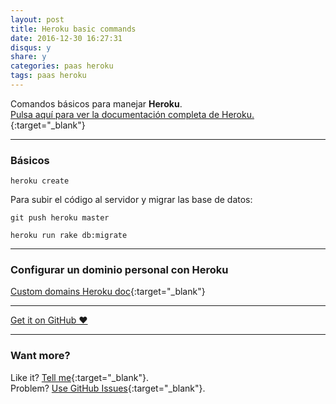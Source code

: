 ```yaml
---
layout: post
title: Heroku basic commands
date: 2016-12-30 16:27:31
disqus: y
share: y
categories: paas heroku
tags: paas heroku
---
```


Comandos básicos para manejar **Heroku**.<br>
[Pulsa aquí para ver la documentación completa de Heroku.](https://devcenter.heroku.com){:target="_blank"}

---

### Básicos

`heroku create`

Para subir el código al servidor y migrar las base de datos:

```
git push heroku master

heroku run rake db:migrate
```

---

### Configurar un dominio personal con Heroku

[Custom domains Heroku doc](https://devcenter.heroku.com/articles/custom-domains){:target="_blank"}

---

<a href="https://github.com/mariope/apuntes" target="_blank" class="big-button gray">Get it on GitHub &hearts;</a>

---

### Want more?

Like it? [Tell me](http://twitter.com/mariodevelop){:target="_blank"}.<br/>
Problem? [Use GitHub Issues](https://github.com/mariope/apuntes/issues){:target="_blank"}.
